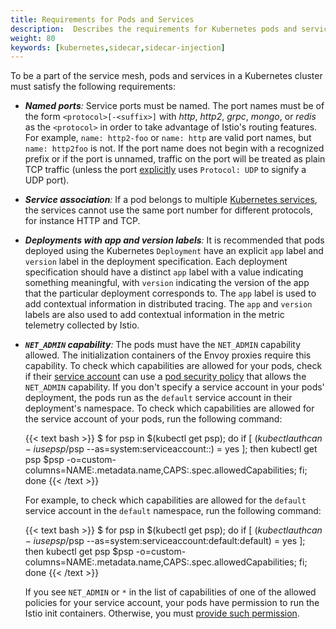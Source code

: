 ```yaml
---
title: Requirements for Pods and Services
description:  Describes the requirements for Kubernetes pods and services to run Istio.
weight: 80
keywords: [kubernetes,sidecar,sidecar-injection]
---
```


To be a part of the service mesh, pods and services in a Kubernetes
cluster must satisfy the following requirements:

* _**Named ports**:_ Service ports must be named. The port names must be of
  the form `<protocol>[-<suffix>]` with _http_, _http2_, _grpc_, _mongo_, or _redis_
  as the `<protocol>` in order to take advantage of Istio's routing features.
  For example, `name: http2-foo` or `name: http` are valid port names, but
  `name: http2foo` is not.  If the port name does not begin with a recognized
  prefix or if the port is unnamed, traffic on the port will be treated as
  plain TCP traffic (unless the port [explicitly](https://kubernetes.io/docs/concepts/services-networking/service/#defining-a-service)
  uses `Protocol: UDP` to signify a UDP port).

* _**Service association**:_ If a pod belongs to multiple
  [Kubernetes services](https://kubernetes.io/docs/concepts/services-networking/service/),
  the services cannot use the same port number for different protocols, for instance HTTP and TCP.

* _**Deployments with app and version labels**:_ It is recommended that pods deployed using
  the Kubernetes `Deployment` have an explicit `app` label and `version` label in the
  deployment specification. Each deployment specification should have a
  distinct `app` label with a value indicating something meaningful, with `version`
  indicating the version of the app that the particular deployment corresponds to. The
  `app` label is used to add contextual information in distributed
  tracing. The `app` and `version` labels are also used to add contextual information
  in the metric telemetry collected by Istio.

* _**`NET_ADMIN` capability**:_ The pods must have the `NET_ADMIN` capability allowed. The initialization containers of
  the Envoy proxies require this capability. To check which capabilities are allowed for your pods, check if their
  [service account](https://kubernetes.io/docs/tasks/configure-pod-container/configure-service-account/) can use a
  [pod security policy](https://kubernetes.io/docs/concepts/policy/pod-security-policy/) that allows the `NET_ADMIN`
  capability.
  If you don't specify a service account in your pods' deployment, the pods run as the `default` service account in
  their deployment's namespace.
  To check which capabilities are allowed for the service account of your pods, run the following command:

    {{< text bash >}}
    $ for psp in $(kubectl get psp); do if [ $(kubectl auth can-i use psp/$psp --as=system:serviceaccount:<your namespace>:<your service account>) = yes ]; then kubectl get psp $psp -o=custom-columns=NAME:.metadata.name,CAPS:.spec.allowedCapabilities; fi; done
    {{< /text >}}

    For example, to check which capabilities are allowed for the `default` service account in the `default` namespace,
    run the following command:

    {{< text bash >}}
    $ for psp in $(kubectl get psp); do if [ $(kubectl auth can-i use psp/$psp --as=system:serviceaccount:default:default) = yes ]; then kubectl get psp $psp -o=custom-columns=NAME:.metadata.name,CAPS:.spec.allowedCapabilities; fi; done
    {{< /text >}}

    If you see `NET_ADMIN` or `*` in the list of capabilities of one of the allowed policies for your service account,
    your pods have permission to run the Istio init containers. Otherwise, you must
    [provide such permission](https://kubernetes.io/docs/concepts/policy/pod-security-policy/#authorizing-policies).
